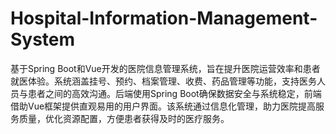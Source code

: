# Hospital-Information-Management-System
基于Spring Boot和Vue开发的医院信息管理系统，旨在提升医院运营效率和患者就医体验。系统涵盖挂号、预约、档案管理、收费、药品管理等功能，支持医务人员与患者之间的高效沟通。后端使用Spring Boot确保数据安全与系统稳定，前端借助Vue框架提供直观易用的用户界面。该系统通过信息化管理，助力医院提高服务质量，优化资源配置，方便患者获得及时的医疗服务。
